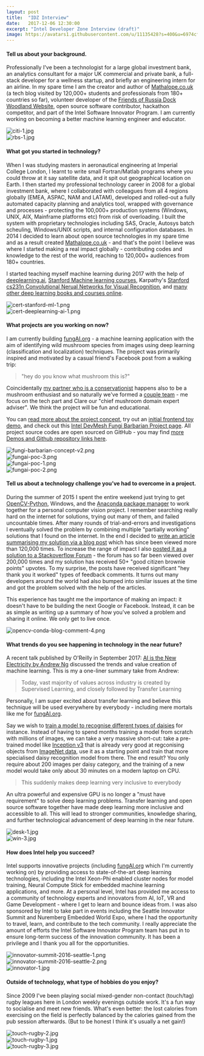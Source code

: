```yaml
---
layout: post
title:  "IDZ Interview"
date:   2017-12-06 12:30:00
excerpt: "Intel Developer Zone Interview (draft)"
image: https://avatars1.githubusercontent.com/u/11135428?s=400&u=6974cfe92abcde2c79bcf492b31cb9908c5c1818&v=4
---
```


#### Tell us about your background.

Professionally I've been a technologist for a large global investment bank, an analytics consultant for a major UK commercial and private bank, a full-stack developer for a wellness startup, and briefly an engineering intern for an airline. In my spare time I am the creator and author of [Mathalope.co.uk](http://mathalope.co.uk/) (a tech blog visited by 120,000+ students and professionals from 180+ countries so far), volunteer developer of the [Friends of Russia Dock Woodland Website](http://fordw.org/), open source software contributor, hackathon competitor, and part of the Intel Software Innovator Program. I am currently working on becoming a better machine learning engineer and educator.

<div class="gallery-grid">
  <div class="gallery-item"><img alt="citi-1.jpg" src="/images/blog/citi-1.jpg" class="gallery-img"/></div>
  <div class="gallery-item"><img alt="rbs-1.jpg" src="/images/blog/rbs-1.jpg" class="gallery-img"/></div>
</div>

#### What got you started in technology?

When I was studying masters in aeronautical engineering at Imperial College London, I learnt to write small Fortran/Matlab programs where you could throw at it say satellite data, and it spit out geographical location on Earth. I then started my professional technology career in 2008 for a global investment bank, where I collaborated with colleagues from all 4 regions globally (EMEA, ASPAC, NAM and LATAM), developed and rolled-out a fully automated capacity planning and analytics tool, wrapped with governance and processes - protecting the 100,000+ production systems (Windows, UNIX, AIX, Mainframe platforms etc) from risk of overloading. I built the system with proprietary technologies including SAS, Oracle, Autosys batch scheuling, Windows/UNIX scripts, and internal configuration databases. In 2014 I decided to learn about open source technologies in my spare time and as a result created [Mathalope.co.uk](http://mathalope.co.uk/) - and that's the point I believe was where I started making a real impact globally - contributing codes and knowledge to the rest of the world, reaching to 120,000+ audiences from 180+ countries.

I started teaching myself machine learning during 2017 with the help of [deeplearning.ai](https://www.deeplearning.ai/), [Stanford Machine learning courses](https://www.coursera.org/learn/machine-learning), Karpathy's [Stanford cs231n Convolutional Nerual Networks for Visual Recognition](http://cs231n.stanford.edu/), and [many other deep learning books and courses online](https://github.com/ChristosChristofidis/awesome-deep-learning). 

<div class="gallery-grid">
  <div class="gallery-item"><img class="gallery-img" alt="cert-stanford-ml-1.png" src="/images/blog/cert-stanford-ml-1.png" /></div>
  <div class="gallery-item"><img class="gallery-img" alt="cert-deeplearning-ai-1.png" src="/images/blog/cert-deeplearning-ai-1.png" /></div>
</div>

#### What projects are you working on now?

I am currently building [fungAI.org](http://fungai.org/) - a machine learning application with the aim of identifying wild mushroom species from images using deep learning (classification and localization) techniques. The project was primarily inspired and motivated by a casual friend's Facebook post from a walking trip:
 
 > "hey do you know what mushroom this is?"
  
Coincidentally [my partner who is a conservationist](https://twitter.com/lemon_disco) happens also to be a mushroom enthusiast and so naturally we've formed a [couple team](http://127.0.0.1:4000/team/) - me focus on the tech part and Clare our "chief mushroom domain expert adviser". We think the project will be fun and educational.

You can [read more about the project concept](http://fungai.org/concept/), try out an [initial frontend toy demo](https://fungai-react-ui.herokuapp.com/fungpredict), and check out this [Intel DevMesh Fungi Barbarian Project page](https://devmesh.intel.com/projects/fungi-barbarian). All project source codes are open sourced on GitHub - you may find [more Demos and Github repository links here](http://fungai.org/demos/).

<div class="gallery-grid">
  <div class="gallery-item"><img alt="fungi-barbarian-concept-v2.png" src="/images/blog/fungi-barbarian-concept-v2.png" class="gallery-img"/></div>
  <div class="gallery-item"><img alt="fungai-poc-3.png" src="/images/blog/fungai-poc-3.png" class="gallery-img"/></div>
  <div class="gallery-item"><img alt="fungai-poc-1.png" src="/images/blog/fungai-poc-1.png" class="gallery-img"/></div>
  <div class="gallery-item"><img alt="fungai-poc-2.png" src="/images/blog/fungai-poc-2.png" class="gallery-img"/></div>
</div>

#### Tell us about a technology challenge you’ve had to overcome in a project.

During the summer of 2015 I spent the entire weekend just trying to get [OpenCV-Python](https://docs.opencv.org/3.0-beta/doc/py_tutorials/py_tutorials.html), Windows, and the [Anaconda package manager](https://docs.anaconda.com/anaconda/) to work together for a personal computer vision project. I remember searching really hard on the internet for solutions, trying out many of them, and failed uncountable times. After many rounds of trial-and-errors and investigations I eventually solved the problem by combining multiple "partially working" solutions that I found on the internet. In the end I decided to [write an article summarising my solution via a blog post](http://mathalope.co.uk/2015/05/07/opencv-python-how-to-install-opencv-python-package-to-anaconda-windows/) which has since been viewed more than 120,000 times. To increase the range of impact I also [posted it as a solution to a Stackoverflow Forum](https://stackoverflow.com/questions/23119413/how-do-i-install-python-opencv-through-conda#answer-30281466) - the forum has so far been viewed over 200,000 times and my solution has received 50+ "good citizen brownie points" upvotes. To my surprise, the posts have received significant "hey thank you it worked" types of feedback comments. It turns out many developers around the world had also bumped into similar issues at the time and got the problem solved with the help of the articles.

This experience has taught me the importance of making an impact: it doesn't have to be building the next Google or Facebook. Instead, it can be as simple as writing up a summary of how you've solved a problem and sharing it online. We only get to live once.

![opencv-conda-blog-comment-4.png](/images/blog/opencv-conda-blog-comment-4.png)

#### What trends do you see happening in technology in the near future?

A recent talk published by O'Reilly in September 2017: [AI is the New Electricity by Andrew Ng](https://www.youtube.com/watch?v=NQK4ZY_gwKI) discussed the trends and value creation of machine learning. This is my a one-liner summary take from Andrew:

> Today, vast majority of values across industry is created by Supervised Learning, and closely followed by Transfer Learning

Personally, I am super excited about transfer learning and believe this technique will be used everywhere by everybody - including mere mortals like me for [fungAI.org](http://fungai.org/).

Say we wish to [train a model to recognise different types of daisies](https://www.tensorflow.org/tutorials/image_retraining) for instance. Instead of having to spend months training a model from scratch with millions of images, we can take a very massive short-cut: take a pre-trained model like [Inception v3](https://www.kaggle.com/google-brain/inception-v3) that is already very good at regconising objects from [ImageNet data](http://www.image-net.org/), use it as a starting point and train that more specialised daisy recognition model from there. The end result? You only require about 200 images per daisy category, and the training of a new model would take only about 30 minutes on a modern laptop on CPU.

> This suddenly makes deep learning very inclusive to everybody
 
An ultra powerful and expensive GPU is no longer a "must have requirement" to solve deep learning problems. Transfer learning and open source software together have made deep learning more inclusive and accessible to all. This will lead to stronger communities, knowledge sharing, and further technological advancement of deep learning in the near future.

<div class="gallery-grid">
  <div class="gallery-item"><img alt="desk-1.jpg" src="/images/blog/desk-1.jpg" class="gallery-img"/></div>
  <div class="gallery-item"><img alt="win-3.jpg" src="/images/blog/win-3.jpg" class="gallery-img"/></div>
</div>


#### How does Intel help you succeed?

Intel supports innovative projects (including [fungAI.org](http://fungai.org) which I'm currently working on) by providing access to state-of-the-art deep learning technologies, including the Intel Xeon-Phi enabled cluster nodes for model training, Neural Compute Stick for embedded machine learning applications, and more. At a personal level, Intel has provided me access to a community of technology experts and innovators from AI, IoT, VR and Game Development - where I get to learn and bounce ideas from. I was also sponsored by Intel to take part in events including the Seattle Innovator Summit and Nuremberg Embedded World Expo, where I had the opportunity to travel, learn, and contribute to the tech community. I really appreciate the amount of efforts the Intel Software Innovator Program team has put in to ensure long-term success of the innovation community. It has been a privilege and I thank you all for the opportunities.

<div class="gallery-grid">
  <div class="gallery-item"><img alt="innovator-summit-2016-seattle-1.png" src="/images/blog/innovator-summit-2016-seattle-1.png" class="gallery-img-wide"/></div>
  <div class="gallery-item"><img alt="innovator-summit-2016-seattle-2.png" src="/images/blog/innovator-summit-2016-seattle-2.png" class="gallery-img"/></div>
  <div class="gallery-item"><img alt="innovator-1.jpg" src="/images/blog/innovator-1.jpg" class="gallery-img"/></div>
</div>

#### Outside of technology, what type of hobbies do you enjoy?

Since 2009 I've been playing social mixed-gender non-contact (touch/tag) rugby leagues here in London weekly evenings outside work. It's a fun way to socialise and meet new friends. What's even better: the lost calories from exercising on the field is perfectly balanced by the calories gained from the pub session afterwards. (But to be honest I think it's usually a net gain!)

<div class="gallery-grid">
  <div class="gallery-item"><img alt="touch-rugby-2.jpg" src="/images/blog/touch-rugby-2.jpg" class="gallery-img-wide"/></div>
  <div class="gallery-item"><img alt="touch-rugby-1.jpg" src="/images/blog/touch-rugby-1.jpg" class="gallery-img"/></div>
  <div class="gallery-item"><img alt="touch-rugby-3.jpg" src="/images/blog/touch-rugby-3.jpg" class="gallery-img"/></div>
</div>